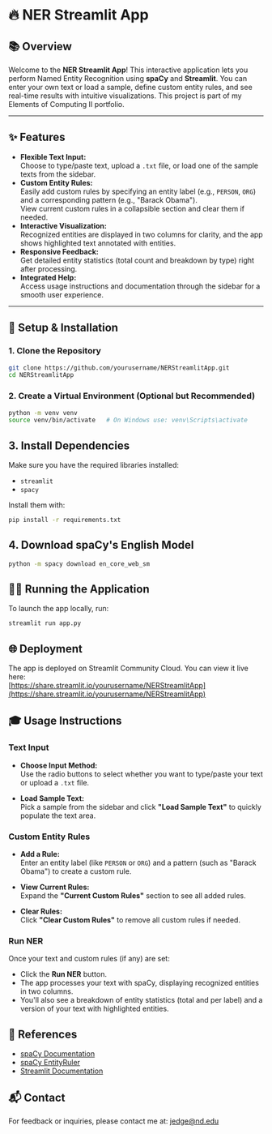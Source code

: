 # 🔥 NER Streamlit App

## 📚 Overview  
Welcome to the **NER Streamlit App**! This interactive application lets you perform Named Entity Recognition using **spaCy** and **Streamlit**. You can enter your own text or load a sample, define custom entity rules, and see real-time results with intuitive visualizations. This project is part of my Elements of Computing II portfolio.

---

## ✨ Features  
- **Flexible Text Input:**  
  Choose to type/paste text, upload a `.txt` file, or load one of the sample texts from the sidebar.
- **Custom Entity Rules:**  
  Easily add custom rules by specifying an entity label (e.g., `PERSON`, `ORG`) and a corresponding pattern (e.g., "Barack Obama").  
  View current custom rules in a collapsible section and clear them if needed.
- **Interactive Visualization:**  
  Recognized entities are displayed in two columns for clarity, and the app shows highlighted text annotated with entities.
- **Responsive Feedback:**  
  Get detailed entity statistics (total count and breakdown by type) right after processing.
- **Integrated Help:**  
  Access usage instructions and documentation through the sidebar for a smooth user experience.

---

## 🚀 Setup & Installation

### 1. Clone the Repository
```bash
git clone https://github.com/yourusername/NERStreamlitApp.git
cd NERStreamlitApp
```

### 2. Create a Virtual Environment (Optional but Recommended)
```bash
python -m venv venv
source venv/bin/activate   # On Windows use: venv\Scripts\activate
```
## 3. Install Dependencies  
Make sure you have the required libraries installed:

- `streamlit`
- `spacy`

Install them with:
```bash
pip install -r requirements.txt
```

## 4. Download spaCy's English Model
```bash
python -m spacy download en_core_web_sm
```
## 🏃‍♂️ Running the Application  
To launch the app locally, run:
```bash
streamlit run app.py
```

## 🌐 Deployment  
The app is deployed on Streamlit Community Cloud. You can view it live here:  
[https://share.streamlit.io/yourusername/NERStreamlitApp](https://share.streamlit.io/yourusername/NERStreamlitApp)

## 🎓 Usage Instructions

### Text Input  
- **Choose Input Method:**  
  Use the radio buttons to select whether you want to type/paste your text or upload a `.txt` file.

- **Load Sample Text:**  
  Pick a sample from the sidebar and click **"Load Sample Text"** to quickly populate the text area.

### Custom Entity Rules  
- **Add a Rule:**  
  Enter an entity label (like `PERSON` or `ORG`) and a pattern (such as "Barack Obama") to create a custom rule.

- **View Current Rules:**  
  Expand the **"Current Custom Rules"** section to see all added rules.

- **Clear Rules:**  
  Click **"Clear Custom Rules"** to remove all custom rules if needed.

### Run NER  
Once your text and custom rules (if any) are set:
- Click the **Run NER** button.
- The app processes your text with spaCy, displaying recognized entities in two columns.
- You'll also see a breakdown of entity statistics (total and per label) and a version of your text with highlighted entities.

## 📖 References  
- [spaCy Documentation](https://spacy.io/usage)  
- [spaCy EntityRuler](https://spacy.io/usage/rule-based-matching)  
- [Streamlit Documentation](https://docs.streamlit.io/)


## 📬 Contact  
For feedback or inquiries, please contact me at: [jedge@nd.edu](mailto:jedge@nd.edu)

